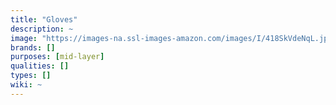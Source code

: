 ```yaml
---
title: "Gloves"
description: ~
image: "https://images-na.ssl-images-amazon.com/images/I/418SkVdeNqL.jpg"
brands: []
purposes: [mid-layer]
qualities: []
types: []
wiki: ~
---
```

